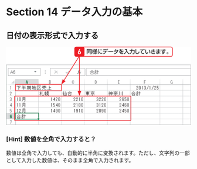 # Section 14 データ入力の基本

## 日付の表示形式で入力する

![](008.png)

### [Hint] 数値を全角で入力すると？

数値は全角で入力しても、自動的に半角に変換されます。ただし、文字列の一部として入力した数値は、そのまま全角で入力されます。
